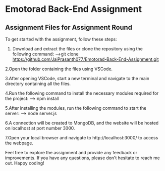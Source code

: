 # Emotorad Back-End Assignment
## Assignment Files for Assignment Round

To get started with the assignment, follow these steps:

1. Download and extract the files or clone the repository using the following command:
   -->git clone https://github.com/JaiPrasanth077/Emotorad-Back-End-Assignment.git

2.Open the folder containing the files using VSCode.

3.After opening VSCode, start a new terminal and navigate to the main directory containing all the files.

4.Run the following command to install the necessary modules required for the project:
       --> npm install

5.After installing the modules, run the following command to start the server:
       --> node server.js

6.A connection will be created to MongoDB, and the website will be hosted on localhost at port number 3000.

7.Open your local browser and navigate to http://localhost:3000/ to access the webpage.

Feel free to explore the assignment and provide any feedback or improvements. If you have any questions, please don't hesitate to reach me out.
Happy coding!
